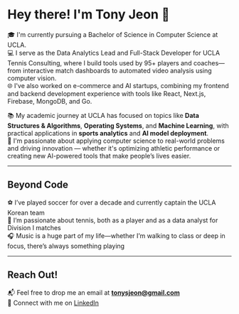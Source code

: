 # Hey there! I'm Tony Jeon 👋

🎓 I'm currently pursuing a Bachelor of Science in Computer Science at UCLA.  
💻 I serve as the Data Analytics Lead and Full-Stack Developer for UCLA Tennis Consulting, where I build tools used by 95+ players and coaches—from interactive match dashboards to automated video analysis using computer vision.  
🌐 I've also worked on e-commerce and AI startups, combining my frontend and backend development experience with tools like React, Next.js, Firebase, MongoDB, and Go.

📚 My academic journey at UCLA has focused on topics like **Data Structures & Algorithms**, **Operating Systems**, and **Machine Learning**, with practical applications in **sports analytics** and **AI model deployment**.  
🧠 I'm passionate about applying computer science to real-world problems and driving innovation — whether it's optimizing athletic performance or creating new AI-powered tools that make people’s lives easier.

---

## Beyond Code

⚽ I’ve played soccer for over a decade and currently captain the UCLA Korean team  
🎾 I’m passionate about tennis, both as a player and as a data analyst for Division I matches  
🎧 Music is a huge part of my life—whether I’m walking to class or deep in focus, there’s always something playing

---

## Reach Out!

📬 Feel free to drop me an email at **tonysjeon@gmail.com**  
🔗 Connect with me on [LinkedIn](https://www.linkedin.com/in/tony-jeon-80a390274/)
